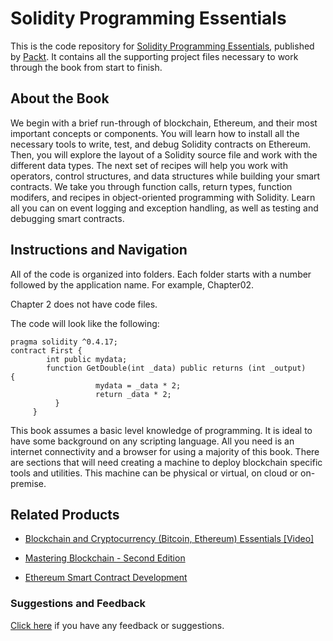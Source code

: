# Solidity Programming Essentials
This is the code repository for [Solidity Programming Essentials](https://www.packtpub.com/application-development/solidity-programming-essentials?utm_source=github&utm_medium=repository&utm_campaign=9781788831383), published by [Packt](https://www.packtpub.com/?utm_source=github). It contains all the supporting project files necessary to work through the book from start to finish.
## About the Book
We begin with a brief run-through of blockchain, Ethereum, and their most important concepts or components. You will learn how to install all the necessary tools to write, test, and debug Solidity contracts on Ethereum. Then, you will explore the layout of a Solidity source file and work with the different data types. The next set of recipes will help you work with operators, control structures, and data structures while building your smart contracts. We take you through function calls, return types, function modifers, and recipes in object-oriented programming with Solidity. Learn all you can on event logging and exception handling, as well as testing and debugging smart contracts.


## Instructions and Navigation
All of the code is organized into folders. Each folder starts with a number followed by the application name. For example, Chapter02.

Chapter 2 does not have code files.

The code will look like the following:
```
pragma solidity ^0.4.17;
contract First {
        int public mydata;
        function GetDouble(int _data) public returns (int _output)          {
                   mydata = _data * 2;
                   return _data * 2;
          }
     }
```

This book assumes a basic level knowledge of programming. It is ideal to have some background on any scripting language. All you need is an internet connectivity and a browser for using a majority of this book. There are sections that will need creating a machine to deploy blockchain specific tools and utilities. This machine can be physical or virtual, on cloud or on-premise.

## Related Products
* [Blockchain and Cryptocurrency (Bitcoin, Ethereum) Essentials [Video]](https://www.packtpub.com/application-development/blockchain-and-cryptocurrency-bitcoin-ethereum-essentials-video?utm_source=github&utm_medium=repository&utm_campaign=9781788990837)

* [Mastering Blockchain - Second Edition](https://www.packtpub.com/big-data-and-business-intelligence/mastering-blockchain-second-edition?utm_source=github&utm_medium=repository&utm_campaign=9781788839044)

* [Ethereum Smart Contract Development](https://www.packtpub.com/big-data-and-business-intelligence/ethereum-smart-contract-development?utm_source=github&utm_medium=repository&utm_campaign=9781788473040)

### Suggestions and Feedback
[Click here](https://docs.google.com/forms/d/e/1FAIpQLSe5qwunkGf6PUvzPirPDtuy1Du5Rlzew23UBp2S-P3wB-GcwQ/viewform) if you have any feedback or suggestions.
